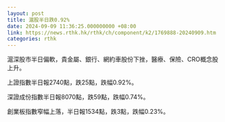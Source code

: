 ```yaml
---
layout: post
title: 滬股半日跌0.92%
date: 2024-09-09 11:36:25.000000000 +08:00
link: https://news.rthk.hk/rthk/ch/component/k2/1769888-20240909.htm
categories: rthk
---
```


滬深股市半日偏軟，貴金屬、銀行、網約車股份下挫，醫療、保險、CRO概念股上升。

上證指數半日報2740點，跌25點，跌幅0.92%。

深證成份指數半日報8070點，跌59點，跌幅0.74%。

創業板指數窄幅上落，半日報1534點，跌3點，跌幅0.23%。
